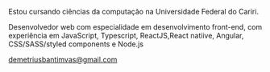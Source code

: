 

Estou cursando ciências da computação na Universidade Federal do Cariri.

Desenvolvedor web com especialidade em desenvolvimento front-end, com experiência em JavaScript, Typescript, ReactJS,React natiive, Angular, CSS/SASS/styled components e Node.js


demetriusbantimvas@gmail.com
